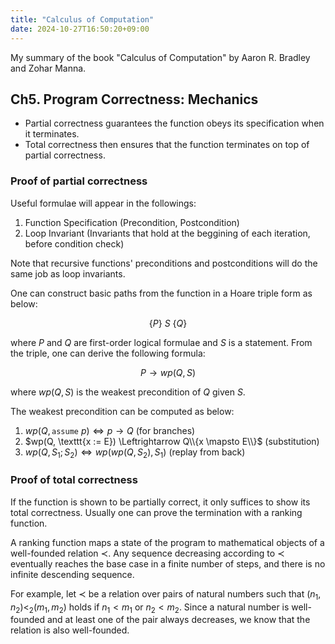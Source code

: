 ```yaml
---
title: "Calculus of Computation"
date: 2024-10-27T16:50:20+09:00
---
```


My summary of the book "Calculus of Computation" by Aaron R. Bradley and Zohar Manna.

## Ch5. Program Correctness: Mechanics

- Partial correctness guarantees the function obeys its specification when it terminates.
- Total correctness then ensures that the function terminates on top of partial correctness.

### Proof of partial correctness

Useful formulae will appear in the followings:

1. Function Specification (Precondition, Postcondition)
2. Loop Invariant (Invariants that hold at the beggining of each iteration, before condition check)

Note that recursive functions' preconditions and postconditions will do the same job as loop invariants.

One can construct basic paths from the function in a Hoare triple form as below:

$$
\lbrace P \rbrace ~S~ \lbrace Q \rbrace
$$

where $P$ and $Q$ are first-order logical formulae and $S$ is a statement.
From the triple, one can derive the following formula:

$$
P \rightarrow wp(Q, S)
$$

where $wp(Q, S)$ is the weakest precondition of $Q$ given $S$.

The weakest precondition can be computed as below:

1. $wp(Q, \texttt{assume}~p) \Leftrightarrow p \rightarrow Q$ (for branches)
2. $wp(Q, \texttt{x := E}) \Leftrightarrow Q\\{x \mapsto E\\}$ (substitution)
3. $wp(Q, S_1; S_2) \Leftrightarrow wp(wp(Q, S_2), S_1)$ (replay from back)

### Proof of total correctness

If the function is shown to be partially correct, it only suffices to show its total correctness. Usually one can prove the termination with a ranking function.

A ranking function maps a state of the program to mathematical objects of a well-founded relation $\prec$. Any sequence decreasing according to $\prec$ eventually reaches the base case in a finite number of steps, and there is no infinite descending sequence.

For example, let $\prec$ be a relation over pairs of natural numbers
such that $(n_1, n_2) <_2 (m_1, m_2)$ holds if $n_1 < m_1$ or $n_2 < m_2$. Since a natural number is well-founded and at least one of the pair always decreases, we know that the relation is also well-founded.
